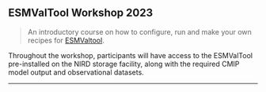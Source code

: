 ## ESMValTool Workshop 2023
> An introductory course on how to configure, run and make your own recipes for [ESMValtool](https://esmvaltool.org).

Throughout the workshop, participants will have access to the ESMValTool pre-installed on the NIRD storage facility, along with the required CMIP model output and observational datasets.

---
